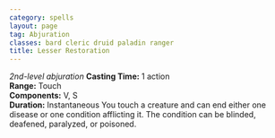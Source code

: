 ```yaml
---
category: spells
layout: page
tag: Abjuration
classes: bard cleric druid paladin ranger
title: Lesser Restoration
---
```


_2nd-level abjuration_ **Casting Time:** 1 action    
**Range:** Touch    
**Components:** V, S    
**Duration:** Instantaneous You touch a creature and can end either one disease or one condition afflicting it. The condition can be blinded, deafened, paralyzed, or poisoned. 